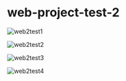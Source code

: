 # web-project-test-2
![web2test1](https://github.com/SemihParlak/web-project-test-2/assets/124163896/ce9b29d1-9909-44cf-8a2b-2453af627c93)

![web2test2](https://github.com/SemihParlak/web-project-test-2/assets/124163896/2c2ecfc3-4fd2-4c77-a321-e94814c53345)

![web2test3](https://github.com/SemihParlak/web-project-test-2/assets/124163896/14578e70-32e6-4a63-88be-3b19b1a048de)

![web2test4](https://github.com/SemihParlak/web-project-test-2/assets/124163896/486b4520-47d5-45b4-8663-9281eefde283)
